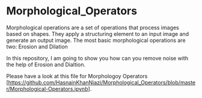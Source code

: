 # Morphological_Operators

Morphological operations are a set of operations that process images based on shapes. They apply a structuring element to an input image and generate an output image. The most basic morphological operations are two: Erosion and Dilation

In this repository, I am going to show you how can you remove noise with the help of Erosion and Dialtion.

Please have a look at this file for Morphologoy Operators [https://github.com/HasnainKhanNiazi/Morphological_Operators/blob/master/Morphological-Operators.ipynb].
